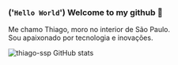 ### ('`Hello World`') Welcome to my github 👋
Me chamo Thiago, moro no interior de São Paulo.<br/>
Sou apaixonado por tecnologia e inovações.

![thiago-ssp GitHub stats](https://github-readme-stats.vercel.app/api?username=thiago-ssp&show_icons=true&theme=transparent)

